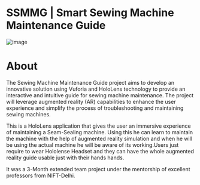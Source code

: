 # SSMMG | Smart Sewing Machine Maintenance Guide

![image](https://github.com/XROS-X-NIFT/SSMMG/assets/68684226/43524fbf-eef9-4dcd-ac04-cf6c8d834506)

# About

The Sewing Machine Maintenance Guide project aims to develop an innovative solution using Vuforia and HoloLens technology to provide an interactive and intuitive guide for sewing machine maintenance. The project will leverage augmented reality (AR) capabilities to enhance the user experience and simplify the process of troubleshooting and maintaining sewing machines.

This is a HoloLens application that gives the user an immersive experience of maintaining a Seam-Sealing machine. Using this he can learn to maintain the machine with the help of augmented reality simulation and when he will be using the actual machine he will be aware of its working.Users just require to wear Hololense Headset and they can have the whole augmented reality guide usable just with their hands hands.  

It was a 3-Month extended team project under the mentorship of excellent professors from NIFT-Delhi.
